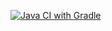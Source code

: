 [![Java CI with Gradle](https://github.com/LessiaSa/ApiTests/actions/workflows/gradle.yml/badge.svg)](https://github.com/LessiaSa/ApiTests/actions/workflows/gradle.yml)
